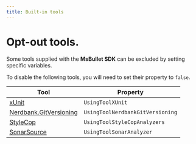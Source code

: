 ```yaml
---
title: Built-in tools
---
```


# Opt-out tools.

Some tools supplied with the **MsBullet SDK** can be excluded by setting specific variables.

To disable the following tools, you will need to set their property to `false`.

| Tool | Property |
| --- | --- |
| [xUnit](https://xunit.net/ "xUnit") | `UsingToolXUnit` |
| [Nerdbank.GitVersioning](https://github.com/dotnet/Nerdbank.GitVersioning "Nerdbank.GitVersioning") | `UsingToolNerdbankGitVersioning` |
| [StyleCop](https://github.com/DotNetAnalyzers/StyleCopAnalyzers "StyleCop") | `UsingToolStyleCopAnalyzers` |
| [SonarSource](https://www.sonarsource.com/csharp/ "SonarSource") | `UsingToolSonarAnalyzer` |
